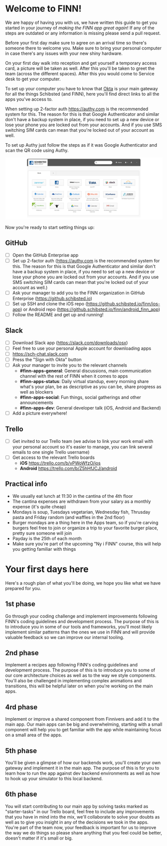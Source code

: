 # Welcome to FINN!

We are happy of having you with us, we have written this guide to get you started in your journey of _making the FINN app great again_! If any of the steps are outdated or any information is missing please send a pull request.

Before your first day make sure to agree on an arrival time so there's someone there to welcome you. Make sure to bring your personal computer in case there's any issues with your new shiny hardware. 

On your first day walk into reception and get yourself a temporary access card, a picture will be taken as well. After this you'll be taken to greet the team (across the different spaces). After this you would come to Service desk to get your computer.

To set up your computer you have to know that [Okta](https://schibsted.okta.com) is your main gateway for all the things Schibsted (and FINN), here you'll find direct links to all the apps you've access to.

When setting up 2-factor auth https://authy.com is the recommended system for this. The reason for this is that Google Authenticator and similar don't have a backup system in place, if you need to set up a new device or lose your phone you are locked out from your accounts. And if you use SMS switching SIM cards can mean that you're locked out of your account as well.

To set up Authy just follow the steps as if it was Google Authenticator and scan the QR code using Authy.

![Okta](https://raw.githubusercontent.com/finn-no/ios-handbook/master/Images/okta.png)

Now you're ready to start setting things up:

## GitHub
- [ ] Open the GitHub Enterprise app
- [ ] Set up 2-factor auth (https://authy.com is the recommended system for this. The reason for this is that Google Authenticator and similar don't have a backup system in place, if you need to set up a new device or lose your phone you are locked out from your accounts. And if you use SMS switching SIM cards can mean that you're locked out of your account as well.)
- [ ] Ask your manager to add you to the FINN organization in GitHub Enterprise (https://github.schibsted.io)
- [ ] Set up SSH and clone the iOS repo (https://github.schibsted.io/finn/ios-app) or Android repo (https://github.schibsted.io/finn/android_finn_app)
- [ ] Follow the README and get up and running!

## Slack
- [ ] Download Slack app (https://slack.com/downloads/osx)
- [ ] Feel free to use your personal Apple account for downloading apps
- [ ] https://sch-chat.slack.com
- [ ] Press the "Sign with Okta" button
- [ ] Ask your manager to invite you to the relevant channels
  - **#finn-apps-general**: General discussions, main communication channel with the rest of FINN when it comes to apps
  - **#finn-apps-status**: Daily virtual standup, every morning share what's your plan, be as descriptive as you can be, share progress as well as blockers
  - **#finn-apps-social**: Fun things, social gatherings and other announcements
  - **#finn-apps-dev**: General developer talk (iOS, Android and Backend)
- [ ] Add a picture everywhere!
  
## Trello
- [ ] Get invited to our Trello team (we advise to link your work email with your personal account so it's easier to manage, you can link several emails to one single Trello username)
- [ ] Get access to the relevant Trello boards 
  - **iOS** https://trello.com/b/vPWoWfzO/ios
  - **Android** https://trello.com/b/Z5hHfJCJ/android

## Practical info
- We usually eat lunch at 11:30 in the cantina of the 4th floor
- The cantina expenses are withdrawn from your salary as a monthly expense (it's quite cheap)
- Mondays is soup, Tuesdays vegetarian, Wednesday fish, Thrusday pasta and Friday random (and waffles in the 2nd floor)
- Burger mondays are a thing here in the Apps team, so if you're carving burgers feel free to join or organize a trip to your favorite burger place, pretty sure someone will join
- Payday is the 25th of each month
- Make sure you're part of the upcoming "Ny i FINN" course, this will help you getting familiar with things

# Your first days here

Here's a rough plan of what you'll be doing, we hope you like what we have prepared for you.

## 1st phase
Go through your coding challenge and implement improvements following FINN's coding guidelines and development process. The purpose of this is to introduce you in some of our tools and frameworks, you'll most likely implement similar patterns than the ones we use in FINN and will provide valuable feedback so we can improve our internal tooling.

## 2nd phase
Implement a recipes app following FINN's coding guidelines and development process. The purpose of this is to introduce you to some of our core architecture choices as well as to the way we style components. You'll also be challenged in implementing complex animations and transitions, this will be helpful later on when you're working on the main apps.

## 4rd phase
Implement or improve a shared component from Finnivers and add it to the main app. Our main apps can be big and overwhelming, starting with a small component will help you to get familiar with the app while maintaining focus on a small area of the apps.

## 5th phase
You'll be given a glimpse of how our backends work, you'll create your own gateway and implement it in the main app. The purpose of this is for you to learn how to run the app against dev backend environments as well as how to hook up your simulator to this local backend.

## 6th phase
You will start contributing to our main app by solving tasks marked as "starter-tasks" in our Trello board, feel free to include any improvements that you have in mind into the mix, we'll collaborate to solve your doubts as well as to give you insight in any of the decisions we took in the apps. You're part of the team now, your feedback is important for us to improve the way we do things so please share anything that you feel could be better, doesn't matter if it's small or big.
